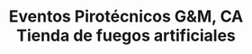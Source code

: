 ---
title: "Eventos Pirotécnicos G&M, CA Tienda de fuegos artificiales"
url: /caracas/eventos-pirotecnicos-gundm-ca-tienda-de-fuegos-artificiales/
shop: Pyrotechnik
---